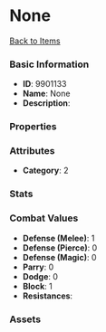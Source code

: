 # None



[Back to Items](../items.md)

### Basic Information

- **ID**: 9901133
- **Name**: None
- **Description**: 

### Properties


### Attributes

- **Category**: 2

### Stats


### Combat Values

- **Defense (Melee)**: 1
- **Defense (Pierce)**: 0
- **Defense (Magic)**: 0
- **Parry**: 0
- **Dodge**: 0
- **Block**: 1
- **Resistances**: 

### Assets


